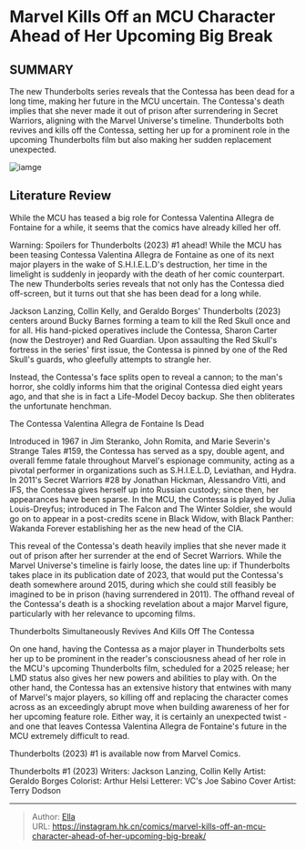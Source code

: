 # Marvel Kills Off an MCU Character Ahead of Her Upcoming Big Break


## SUMMARY 



  The new Thunderbolts series reveals that the Contessa has been dead for a long time, making her future in the MCU uncertain.   The Contessa&#39;s death implies that she never made it out of prison after surrendering in Secret Warriors, aligning with the Marvel Universe&#39;s timeline.   Thunderbolts both revives and kills off the Contessa, setting her up for a prominent role in the upcoming Thunderbolts film but also making her sudden replacement unexpected.  

![iamge](https://static1.srcdn.com/wordpress/wp-content/uploads/2023/12/contessa-comics-death.jpg)

## Literature Review

While the MCU has teased a big role for Contessa Valentina Allegra de Fontaine for a while, it seems that the comics have already killed her off.




Warning: Spoilers for Thunderbolts (2023) #1 ahead! While the MCU has been teasing Contessa Valentina Allegra de Fontaine as one of its next major players in the wake of S.H.I.E.L.D&#39;s destruction, her time in the limelight is suddenly in jeopardy with the death of her comic counterpart. The new Thunderbolts series reveals that not only has the Contessa died off-screen, but it turns out that she has been dead for a long while.




Jackson Lanzing, Collin Kelly, and Geraldo Borges&#39; Thunderbolts (2023) centers around Bucky Barnes forming a team to kill the Red Skull once and for all. His hand-picked operatives include the Contessa, Sharon Carter (now the Destroyer) and Red Guardian. Upon assaulting the Red Skull&#39;s fortress in the series&#39; first issue, the Contessa is pinned by one of the Red Skull&#39;s guards, who gleefully attempts to strangle her.

          

Instead, the Contessa&#39;s face splits open to reveal a cannon; to the man&#39;s horror, she coldly informs him that the original Contessa died eight years ago, and that she is in fact a Life-Model Decoy backup. She then obliterates the unfortunate henchman.


 The Contessa Valentina Allegra de Fontaine Is Dead 
          




Introduced in 1967 in Jim Steranko, John Romita, and Marie Severin&#39;s Strange Tales #159, the Contessa has served as a spy, double agent, and overall femme fatale throughout Marvel&#39;s espionage community, acting as a pivotal performer in organizations such as S.H.I.E.L.D, Leviathan, and Hydra. In 2011&#39;s Secret Warriors #28 by Jonathan Hickman, Alessandro Vitti, and IFS, the Contessa gives herself up into Russian custody; since then, her appearances have been sparse. In the MCU, the Contessa is played by Julia Louis-Dreyfus; introduced in The Falcon and The Winter Soldier, she would go on to appear in a post-credits scene in Black Widow, with Black Panther: Wakanda Forever establishing her as the new head of the CIA.

This reveal of the Contessa&#39;s death heavily implies that she never made it out of prison after her surrender at the end of Secret Warriors. While the Marvel Universe&#39;s timeline is fairly loose, the dates line up: if Thunderbolts takes place in its publication date of 2023, that would put the Contessa&#39;s death somewhere around 2015, during which she could still feasibly be imagined to be in prison (having surrendered in 2011). The offhand reveal of the Contessa&#39;s death is a shocking revelation about a major Marvel figure, particularly with her relevance to upcoming films.






 Thunderbolts Simultaneously Revives And Kills Off The Contessa 
          

On one hand, having the Contessa as a major player in Thunderbolts sets her up to be prominent in the reader&#39;s consciousness ahead of her role in the MCU&#39;s upcoming Thunderbolts film, scheduled for a 2025 release; her LMD status also gives her new powers and abilities to play with. On the other hand, the Contessa has an extensive history that entwines with many of Marvel&#39;s major players, so killing off and replacing the character comes across as an exceedingly abrupt move when building awareness of her for her upcoming feature role. Either way, it is certainly an unexpected twist - and one that leaves Contessa Valentina Allegra de Fontaine&#39;s future in the MCU extremely difficult to read.

Thunderbolts (2023) #1 is available now from Marvel Comics.




 Thunderbolts #1 (2023)                  Writers: Jackson Lanzing, Collin Kelly   Artist: Geraldo Borges   Colorist: Arthur Helsi   Letterer: VC&#39;s Joe Sabino   Cover Artist: Terry Dodson      




---

> Author: [Ella](https://instagram.hk.cn/)  
> URL: https://instagram.hk.cn/comics/marvel-kills-off-an-mcu-character-ahead-of-her-upcoming-big-break/  

